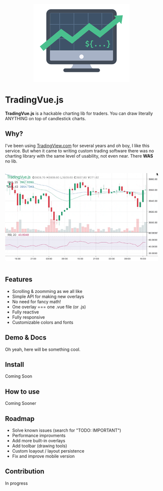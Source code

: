 
<div align="center">
  <img width="318" heigth="256" src="assets/README-c8a97eb7.png" alt="trading-vue logo">
</div>

# TradingVue.js

**TradingVue.js** is a hackable charting lib for traders. You can draw literally ANYTHING on top of candlestick charts.

## Why?

I've been using [TradingView.com](https://www.tradingview.com) for several years and oh boy, I like this service.
But when it came to writing custom trading software there was no charting library with the same level of usability, not even near. There **WAS** no lib.

<br>

<div align="center">
    <img width="780" heigth="446" src="assets/README-db7bd751.gif" alt="White preview">
</div>

<br>

## Features

* Scrolling & zoomming as we all like
* Simple API for making new overlays
* No need for fancy math!
* One overlay === one .vue file (or .js)
* Fully reactive
* Fully responsive
* Customizable colors and fonts

## Demo & Docs

Oh yeah, here will be something cool.

## Install

Coming Soon

## How to use

Coming Sooner

## Roadmap

* Solve known issues (search for "TODO: IMPORTANT")
* Performance improvments
* Add more built-in overlays
* Add toolbar (drawing tools)
* Custom loayout / layout persistence
* Fix and improve mobile version

## Contribution

In progress
